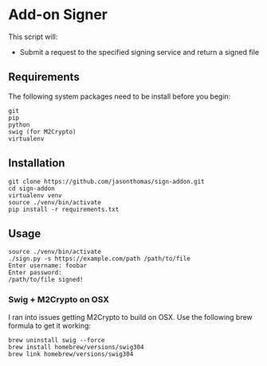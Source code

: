 Add-on Signer
===================

This script will:
* Submit a request to the specified signing service and return a signed file

## Requirements ##

The following system packages need to be install before you begin:
```
git
pip
python
swig (for M2Crypto)
virtualenv
```

## Installation ##
```
git clone https://github.com/jasonthomas/sign-addon.git
cd sign-addon
virtualenv venv
source ./venv/bin/activate
pip install -r requirements.txt
```

## Usage ##
```
source ./venv/bin/activate
./sign.py -s https://example.com/path /path/to/file
Enter username: foobar
Enter password:
/path/to/file signed!

```

### Swig + M2Crypto on OSX ###
I ran into issues getting M2Crypto to build on OSX. Use the following brew formula to get it working:
```
brew uninstall swig --force
brew install homebrew/versions/swig304
brew link homebrew/versions/swig304
```
